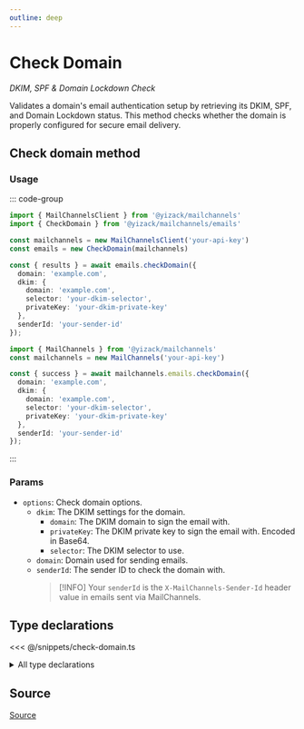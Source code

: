 ```yaml
---
outline: deep
---
```


# Check Domain

*DKIM, SPF & Domain Lockdown Check*

Validates a domain's email authentication setup by retrieving its DKIM, SPF, and Domain Lockdown status. This method checks whether the domain is properly configured for secure email delivery.

## Check domain method

### Usage

::: code-group
```ts [modular.ts]
import { MailChannelsClient } from '@yizack/mailchannels'
import { CheckDomain } from '@yizack/mailchannels/emails'

const mailchannels = new MailChannelsClient('your-api-key')
const emails = new CheckDomain(mailchannels)

const { results } = await emails.checkDomain({
  domain: 'example.com',
  dkim: {
    domain: 'example.com',
    selector: 'your-dkim-selector',
    privateKey: 'your-dkim-private-key'
  },
  senderId: 'your-sender-id'
});
```

```ts [full.ts]
import { MailChannels } from '@yizack/mailchannels'
const mailchannels = new MailChannels('your-api-key')

const { success } = await mailchannels.emails.checkDomain({
  domain: 'example.com',
  dkim: {
    domain: 'example.com',
    selector: 'your-dkim-selector',
    privateKey: 'your-dkim-private-key'
  },
  senderId: 'your-sender-id'
});
```
:::

### Params

- `options`: Check domain options.
  - `dkim`: The DKIM settings for the domain.
    - `domain`: The DKIM domain to sign the email with.
    - `privateKey`: The DKIM private key to sign the email with. Encoded in Base64.
    - `selector`: The DKIM selector to use.
  - `domain`: Domain used for sending emails.
  - `senderId`: The sender ID to check the domain with.
    > [!INFO]
    > Your `senderId` is the `X-MailChannels-Sender-Id` header value in emails sent via MailChannels.

## Type declarations

<<< @/snippets/check-domain.ts

<details>
  <summary>All type declarations</summary>

  <<< @/snippets/check-domain-options.ts
  <<< @/snippets/check-domain-response.ts
  <<< @/snippets/check-domain-verdict.ts
  <<< @/snippets/check-domain-dkim.ts
  <<< @/snippets/check-domain-payload.ts

  > [!INFO]
  > `CheckDomainPayload` is the body sent to the MailChannels API. Reference: [DKIM, SPF & Domain Lockdown Check](https://docs.mailchannels.net/email-api/api-reference/dkim-spf-domain-lockdown-check)
</details>

## Source

[Source](https://github.com/Yizack/mailchannels/tree/main/src/modules/emails/check-domain.ts)
